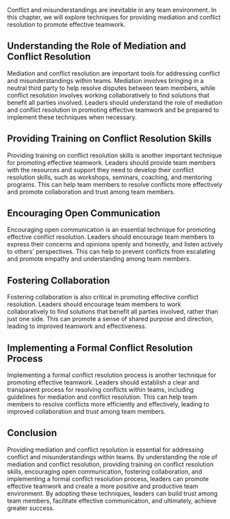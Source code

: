 
Conflict and misunderstandings are inevitable in any team environment. In this chapter, we will explore techniques for providing mediation and conflict resolution to promote effective teamwork.

Understanding the Role of Mediation and Conflict Resolution
-----------------------------------------------------------

Mediation and conflict resolution are important tools for addressing conflict and misunderstandings within teams. Mediation involves bringing in a neutral third party to help resolve disputes between team members, while conflict resolution involves working collaboratively to find solutions that benefit all parties involved. Leaders should understand the role of mediation and conflict resolution in promoting effective teamwork and be prepared to implement these techniques when necessary.

Providing Training on Conflict Resolution Skills
------------------------------------------------

Providing training on conflict resolution skills is another important technique for promoting effective teamwork. Leaders should provide team members with the resources and support they need to develop their conflict resolution skills, such as workshops, seminars, coaching, and mentoring programs. This can help team members to resolve conflicts more effectively and promote collaboration and trust among team members.

Encouraging Open Communication
------------------------------

Encouraging open communication is an essential technique for promoting effective conflict resolution. Leaders should encourage team members to express their concerns and opinions openly and honestly, and listen actively to others' perspectives. This can help to prevent conflicts from escalating and promote empathy and understanding among team members.

Fostering Collaboration
-----------------------

Fostering collaboration is also critical in promoting effective conflict resolution. Leaders should encourage team members to work collaboratively to find solutions that benefit all parties involved, rather than just one side. This can promote a sense of shared purpose and direction, leading to improved teamwork and effectiveness.

Implementing a Formal Conflict Resolution Process
-------------------------------------------------

Implementing a formal conflict resolution process is another technique for promoting effective teamwork. Leaders should establish a clear and transparent process for resolving conflicts within teams, including guidelines for mediation and conflict resolution. This can help team members to resolve conflicts more efficiently and effectively, leading to improved collaboration and trust among team members.

Conclusion
----------

Providing mediation and conflict resolution is essential for addressing conflict and misunderstandings within teams. By understanding the role of mediation and conflict resolution, providing training on conflict resolution skills, encouraging open communication, fostering collaboration, and implementing a formal conflict resolution process, leaders can promote effective teamwork and create a more positive and productive team environment. By adopting these techniques, leaders can build trust among team members, facilitate effective communication, and ultimately, achieve greater success.
